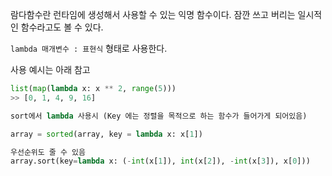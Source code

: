 람다함수란 런타임에 생성해서 사용할 수 있는 익명 함수이다. 잠깐 쓰고 버리는 일시적인 함수라고도 볼 수 있다.

`lambda 매개변수 : 표현식` 형태로 사용한다.

사용 예시는 아래 참고

```python
list(map(lambda x: x ** 2, range(5)))
>> [0, 1, 4, 9, 16]

sort에서 lambda 사용시 (Key 에는 정렬을 목적으로 하는 함수가 들어가게 되어있음)

array = sorted(array, key = lambda x: x[1])

우선순위도 줄 수 있음
array.sort(key=lambda x: (-int(x[1]), int(x[2]), -int(x[3]), x[0]))

```
